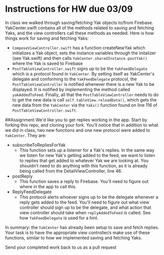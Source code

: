 # Instructions for HW due 03/09

In class we walked through saving/fetching Yak objects to/from Firebase.  YakCenter.swift contains all of the methods related to saving and fetching Yaks, and the view controllers call these methods as needed.  Here is how things work for saving and fetching Yaks:

* `ComposeViewController.swift` has a function createNewYak which initializes a Yak object, sets the instance variables through the initalizer (see Yak.swift) and then calls `YakCenter.sharedInstance.postYak()` where the Yak is saved to Firebase
* `PostTableViewController.swift` signs up to be the `YakFeedDelegate` which is a protocol found in `YakCenter`. By setting itself as YakCenter's delegate and conforming to the `YakFeedDelegate` protocol, the `PostTableViewController` is notified whenever there is a new Yak to be displayed.  It is notified by implementing the method called `yakAddedToFeed`. Finally, all that the `PostTableViewController` needs to do to get the new data is call `self.tableView.reloadData()`, which gets the new data from the `YakCenter` via the `Yaks()` function found on line 116 of `PostTableViewController.swift`.


##Assignment
We'd like you to get replies working in the app.  Start by forking this repo, and cloning your fork.  You'll notice that in addition to what we did in class, two new functions and one new protocol were added to `YakCenter`.  They are:

* subscribeToRepliesForYak
	* This function sets up a listener for a Yak's replies.  In the same way we listen for new Yak's getting added to the feed, we want to listen to replies that get added to whatever Yak we are looking at. You shouldn't need to do anything with this function, as it is already being called from the DetailViewController, line 46.
* postReply
	* This function saves a reply to Firebase.  You'll need to figure out where in the app to call this.
* ReplyFeedDelegate
	* This protocol alerts whoever signs up to be the delegate whenever a reply gets added to the feed.  You'll need to figure out what view controller should sign up to be the delegate, and what action that view controller should take when `replyAddedToFeed` is called.  See how `YakFeedDelegate` is used for a hint.
	
In summary: the `YakCenter` has already been setup to save and fetch replies. Your task is to have the appropriate view controller/s make use of these functions, similar to how we implemented saving and fetching Yaks.

Send your completed work back to us as a pull request
